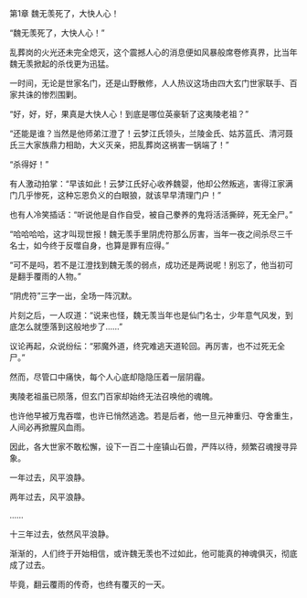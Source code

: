 第1章 魏无羡死了，大快人心！

“魏无羡死了，大快人心！”

乱葬岗的火光还未完全熄灭，这个震撼人心的消息便如风暴般席卷修真界，比当年魏无羡掀起的杀伐更为迅猛。

一时间，无论是世家名门，还是山野散修，人人热议这场由四大玄门世家联手、百家共诛的惨烈围剿。

“好，好，好，果真是大快人心！到底是哪位英豪斩了这夷陵老祖？”

“还能是谁？当然是他师弟江澄了！云梦江氏领头，兰陵金氏、姑苏蓝氏、清河聂氏三大家族鼎力相助，大义灭亲，把乱葬岗这祸害一锅端了！”

“杀得好！”

有人激动拍掌：“早该如此！云梦江氏好心收养魏婴，他却公然叛逃，害得江家满门几乎惨死，这种忘恩负义的白眼狼，就该早早清理门户！”

也有人冷笑插话：“听说他是自作自受，被自己豢养的鬼将活活撕碎，死无全尸。”

“哈哈哈哈，这才叫现世报！魏无羡手里阴虎符那么厉害，当年一夜之间杀尽三千名士，如今终于反噬自身，也算是罪有应得。”

“可不是吗，若不是江澄找到魏无羡的弱点，成功还是两说呢！别忘了，他当初可是翻手覆雨的人物。”

“阴虎符”三字一出，全场一阵沉默。

片刻之后，一人叹道：“说来也怪，魏无羡当年也是仙门名士，少年意气风发，到底怎么就堕落到这般地步了……”

议论再起，众说纷纭：“邪魔外道，终究难逃天道轮回。再厉害，也不过死无全尸。”

然而，尽管口中痛快，每个人心底却隐隐压着一层阴霾。

夷陵老祖虽已陨落，但玄门百家却始终无法召唤他的魂魄。

也许他早被万鬼吞噬，也许已悄然逃逸。若是后者，他一旦元神重归、夺舍重生，人间必再掀腥风血雨。

因此，各大世家不敢松懈，设下一百二十座镇山石兽，严阵以待，频繁召魂搜寻异象。

一年过去，风平浪静。

两年过去，风平浪静。

……

十三年过去，依然风平浪静。

渐渐的，人们终于开始相信，或许魏无羡也不过如此，他可能真的神魂俱灭，彻底成了过去。

毕竟，翻云覆雨的传奇，也终有覆灭的一天。

